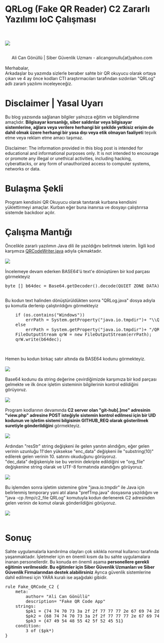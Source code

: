 # QRLog (Fake QR Reader) C2 Zararlı Yazılımı IoC Çalışması

<br><br>
<img src="title_pic.png">
<br><br>
<p>
    <center>Ali Can Gönüllü | Siber Güvenlik Uzmanı - alicangonullu[at]yahoo.com</center><br>
    Merhabalar,<br>
    Arkadaşlar bu yazımda sizlerle beraber sahte bir QR okuyucu olarak ortaya çıkan ve 4 ay önce kodları CTI araştırmacıları tarafından sızdırılan "QRLog" adlı zararlı yazılımı inceleyeceğiz.
</p>

# Disclaimer | Yasal Uyarı
<p>
  Bu blog yazısında sağlanan bilgiler yalnızca eğitim ve bilgilendirme amaçlıdır. <b>Bilgisayar korsanlığı, siber saldırılar veya bilgisayar sistemlerine, ağlara veya verilere herhangi bir şekilde yetkisiz erişim de dahil olmak üzere herhangi bir yasa dışı veya etik olmayan faaliyeti</b> teşvik etme veya reklam etme amacı taşımaz.
<br><br>
  Disclaimer: The information provided in this blog post is intended for educational and informational purposes only. It is not intended to encourage or promote any illegal or unethical activities, including hacking, cyberattacks, or any form of unauthorized access to computer systems, networks or data.
</p>

# Bulaşma Şekli
<p>
    Program kendisini QR Okuyucu olarak tanıtarak kurbana kendisini yüklettirmeyi amaçlar. Kurban eğer buna inanırsa ve dosyayı çalıştırırsa sistemde backdoor açılır.
</p>

# Çalışma Mantığı
<p>
    Öncelikle zararlı yazılımın Java dili ile yazıldığını belirtmek isterim. İlgili kod karşımıza <a href="https://raw.githubusercontent.com/birminghamcyberarms/QRLog/main/samples/QRCodeWriter.java">QRCodeWriter.java</a> adıyla çıkmaktadır.
    <br><br>
    <img src="code.png">
    <br><br>
    İncelemeye devam ederken BASE64'ü text'e dönüştüren bir kod parçası görmekteyiz
    <pre>byte [] b64dec = Base64.getDecoder().decode(QUIET_ZONE_DATA);</pre><br>
    Bu kodun text halinden dönüştürüldükten sonra "QRLog.java" dosya adıyla şu komutla derlenip çalıştırıldığını görmekteyiz
    <pre>
    if (os.contains("Windows"))
        errPath = System.getProperty("java.io.tmpdir")+ "\\QRLog.java";
    else
        errPath = System.getProperty("java.io.tmpdir")+ "/QRLog.java";
    FileOutputStream qrW = new FileOutputStream(errPath);
    qrW.write(b64dec);
    </pre><br>
    Hemen bu kodun birkaç satır altında da BASE64 kodunu görmekteyiz.
    <br><br>
    <img src="base64_code.png">
    <br><br>
    Base64 kodunu da string değerine çevirdiğimizde karşımıza bir kod parçası gelmekte ve ilk önce işletim sisteminin bilgilerinin kontrol edildiğini görüyoruz.
    <br><br>
    <img src="os_detect.png">
    <br><br>
    Program kodlarının devamında <b>C2 server olan "git-hub[.]me" adresinin "view.php" adresine POST isteğiyle sistemin kontrol edilmesi için bir UID kodunun ve işletim sistemi bilgisinin GITHUB_REQ olarak gösterilmek suretiyle gönderildiğini</b> görmekteyiz.
    <br><br>
    <img src="base64_encode.png">
    <br><br>
    Ardından "resStr" string değişkeni ile gelen yanıtın alındığını, eğer gelen verinin uzunluğu 11'den yüksekse "enc_data" değişkeni ile "substring(10)" edilerek gelen verinin 10. satırını okuduğunu görüyoruz.<br>
    "dec_data" değişkeniyle ise bu verinin dekripte edildiğini ve "org_file" değişkenine string olarak ve UTF-8 formatında atandığını görüyoruz.
    <br><br>
    <img src="process1.png">
    <br><br>
    Bu işlemden sonra işletim sistemine göre "java.io.tmpdir" ile Java için belirlenmiş temporary yani atıl alana "prefTmp.java" dosyasına yazıldığını ve "java -cp /tmp/c2_file QRLog" komutuyla kodun derlenerek C2 adresinden gelen verinin de komut olarak gönderildiğini görüyoruz.
    <br><br>
    <img src="process2.png">
    <br><br>
</p>

# Sonuç
<p>
    Sahte uygulamalarla kandırılma olayları çok sıklıkla normal kullanıcı tarafında yaşanmaktadır. İşletmeler için en önemli kısım da bu sahte uygulamalara inanan personellerdir. Bu konuda en önemli aşama <b>personellere gerekli eğitimin verilmesidir. Bu eğitimler için Siber Güvenlik Uzmanları ve Siber Güvenlik Firmalarından destek alabilirsiniz</b>
    Ayrıca güvenlik sistemlerine dahil edilmesi için YARA kuralı ise aşağıdaki gibidir.
</p>
<pre>
rule Fake_QRCode_C2 {
	meta:
        author= "Ali Can Gönüllü"
        description= "Fake QR Code App"
	strings:
        $pk1 = {74 74 70 73 3a 2f 2f 77 77 77 2e 67 69 74 2d 68 75 62 2e 6d 65 2f 76 69 65 77 2e 70 68 70}
        $pk2 = {68 74 74 70 73 3a 2f 2f 77 77 77 2e 67 69 74 2d 68 75 62 2e 6d 65 2f 76 69 65 77 2e 70 68 70 01}
        $pk3 = {47 49 54 48 55 42 5f 52 45 51}
	condition:
        3 of ($pk*)
}
</pre>

